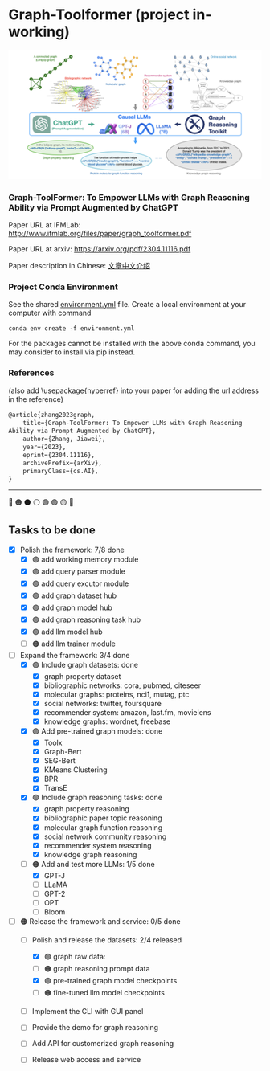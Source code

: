 # Graph-Toolformer (project in-working)

![framework](./figures/framework.png)

### Graph-ToolFormer: To Empower LLMs with Graph Reasoning Ability via Prompt Augmented by ChatGPT

Paper URL at IFMLab: http://www.ifmlab.org/files/paper/graph_toolformer.pdf

Paper URL at arxiv: https://arxiv.org/pdf/2304.11116.pdf

Paper description in Chinese: [文章中文介绍](./中文介绍)

### Project Conda Environment

See the shared [environment.yml](./environment.yml) file. Create a local environment at your computer with command 
```
conda env create -f environment.yml
```
For the packages cannot be installed with the above conda command, you may consider to install via pip instead.

### References 
(also add \usepackage{hyperref} into your paper for adding the url address in the reference)

```
@article{zhang2023graph,
    title={Graph-ToolFormer: To Empower LLMs with Graph Reasoning Ability via Prompt Augmented by ChatGPT},
    author={Zhang, Jiawei},
    year={2023},
    eprint={2304.11116},
    archivePrefix={arXiv},
    primaryClass={cs.AI},
}
```

************************************************************************************************

🔴
🟠
⚫
⚪
🟣
🟢
🟡
🔵


## Tasks to be done

- [x] Polish the framework: 7/8 done
  - [x] 🟢 add working memory module
  - [x] 🟢 add query parser module
  - [x] 🟢 add query excutor module
  - [x] 🟢 add graph dataset hub
  - [x] 🟢 add graph model hub
  - [x] 🟢 add graph reasoning task hub
  - [x] 🟢 add llm model hub
  - [ ] 🟠 add llm trainer module
- [ ] Expand the framework: 3/4 done
  - [x] 🟢 Include graph datasets: done
    - [x] graph property dataset
    - [x] bibliographic networks: cora, pubmed, citeseer
    - [x] molecular graphs: proteins, nci1, mutag, ptc
    - [x] social networks: twitter, foursquare
    - [x] recommender system: amazon, last.fm, movielens  
    - [x] knowledge graphs: wordnet, freebase 
  - [x] 🟢 Add pre-trained graph models: done
    - [x] Toolx
    - [x] Graph-Bert
    - [x] SEG-Bert
    - [x] KMeans Clustering
    - [x] BPR
    - [x] TransE
  - [x] 🟢 Include graph reasoning tasks: done
    - [x] graph property reasoning
    - [x] bibliographic paper topic reasoning
    - [x] molecular graph function reasoning
    - [x] social network community reasoning
    - [x] recommender system reasoning
    - [x] knowledge graph reasoning
  - [ ] 🟠 Add and test more LLMs: 1/5 done
    - [x] GPT-J
    - [ ] LLaMA
    - [ ] GPT-2
    - [ ] OPT
    - [ ] Bloom
- [ ] 🟠 Release the framework and service: 0/5 done
  - [ ] Polish and release the datasets: 2/4 released
    - [x] 🟢 graph raw data: 
    - [ ] 🟠 graph reasoning prompt data
    - [x] 🟢 pre-trained graph model checkpoints
    - [ ] 🟠 fine-tuned llm model checkpoints
  - [ ] Implement the CLI with GUI panel
  - [ ] Provide the demo for graph reasoning
  - [ ] Add API for customerized graph reasoning
  - [ ] Release web access and service


